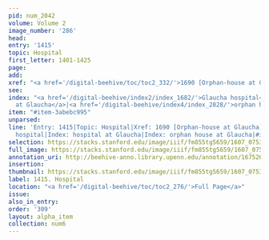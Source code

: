 ```yaml
---
pid: num_2042
volume: Volume 2
image_number: '286'
head:
entry: '1415'
topic: Hospital
first_letter: 1401-1425
page:
add:
xref: "<a href='/digital-beehive/toc/toc2_332/'>1690 [Orphan-house at Glaucha]</a>"
see:
index: "<a href='/digital-beehive/index2/index_1682/'>Glaucha hospital</a>|<a href='/digital-beehive/index2/index_1914/'>hospital
  at Glaucha</a>|<a href='/digital-beehive/index4/index_2828/'>orphan house at Glaucha</a>"
item: "#item-3abebc995"
unparsed:
line: 'Entry: 1415|Topic: Hospital|Xref: 1690 [Orphan-house at Glaucha]|Index: Glaucha
  hospital|Index: hospital at Glaucha|Index: orphan house at Glaucha|#item-3abebc995'
selection: https://stacks.stanford.edu/image/iiif/fm855tg5659/1607_0753/851,4058,2934,981/full/0/default.jpg
full_image: https://stacks.stanford.edu/image/iiif/fm855tg5659/1607_0753/full/full/0/default.jpg
annotation_uri: http://beehive-anno.library.upenn.edu/annotation/1675268448539
insertion:
thumbnail: https://stacks.stanford.edu/image/iiif/fm855tg5659/1607_0753/851,4058,600,180/250,/0/default.jpg
label: 1415. Hospital
location: "<a href='/digital-beehive/toc/toc2_276/'>Full Page</a>"
issue:
also_in_entry:
order: '309'
layout: alpha_item
collection: num6
---
```


